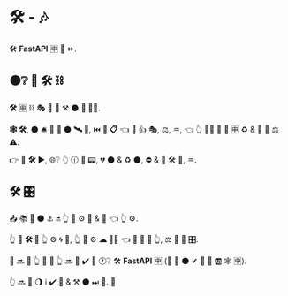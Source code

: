 # 🛠️ - 🎶

🛠️ **FastAPI** 🈸 📶 ⏩.

## ⚫️❔ 🔨 🛠️ ⛓

**🛠️** 🈸 ⛓ 🎭 💪 📶 ⚒ ⚫️ **💪 👩‍💻**.

**🕸 🛠️**, ⚫️ 🛎 🔌 🚮 ⚫️ **🛰 🎰**, ⏮️ **💽 📋** 👈 🚚 👍 🎭, ⚖, ♒️, 👈 👆 **👩‍💻** 💪 **🔐** 🈸 ♻ &amp; 🍵 🔁 ⚖️ ⚠.

👉 🔅 **🛠️** ▶️, 🌐❔ 👆 🕧 🔀 📟, 💔 ⚫️ &amp; ♻ ⚫️, ⛔️ &amp; 🔁 🛠️ 💽, ♒️.

## 🛠️ 🎛

📤 📚 🌌 ⚫️ ⚓️ 🔛 👆 🎯 ⚙️ 💼 &amp; 🧰 👈 👆 ⚙️.

👆 💪 **🛠️ 💽** 👆 ⚙️ 🌀 🧰, 👆 💪 ⚙️ **☁ 🐕‍🦺** 👈 🔨 🍕 👷 👆, ⚖️ 🎏 💪 🎛.

👤 🔜 🎦 👆 👑 🔧 👆 🔜 🎲 ✔️ 🤯 🕐❔ 🛠️ **FastAPI** 🈸 (👐 🌅 ⚫️ ✔ 🙆 🎏 🆎 🕸 🈸).

👆 🔜 👀 🌖 ℹ ✔️ 🤯 &amp; ⚒ ⚫️ ⏭ 📄. 👶
